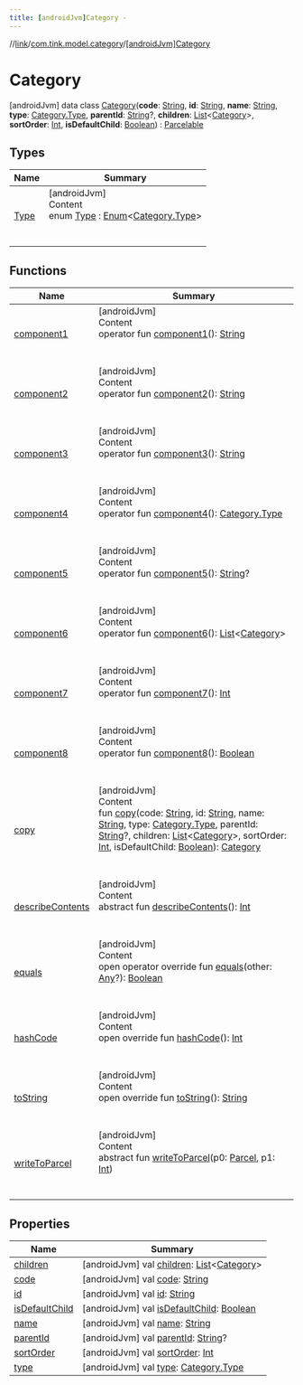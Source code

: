 ```yaml
---
title: [androidJvm]Category -
---
```

//[link](../../index.md)/[com.tink.model.category](../index.md)/[[androidJvm]Category](index.md)



# Category  
 [androidJvm] data class [Category](index.md)(**code**: [String](https://kotlinlang.org/api/latest/jvm/stdlib/kotlin/-string/index.html), **id**: [String](https://kotlinlang.org/api/latest/jvm/stdlib/kotlin/-string/index.html), **name**: [String](https://kotlinlang.org/api/latest/jvm/stdlib/kotlin/-string/index.html), **type**: [Category.Type](-type/index.md), **parentId**: [String](https://kotlinlang.org/api/latest/jvm/stdlib/kotlin/-string/index.html)?, **children**: [List](https://kotlinlang.org/api/latest/jvm/stdlib/kotlin.collections/-list/index.html)<[Category](index.md)>, **sortOrder**: [Int](https://kotlinlang.org/api/latest/jvm/stdlib/kotlin/-int/index.html), **isDefaultChild**: [Boolean](https://kotlinlang.org/api/latest/jvm/stdlib/kotlin/-boolean/index.html)) : [Parcelable](https://developer.android.com/reference/kotlin/android/os/Parcelable.html)   


## Types  
  
|  Name|  Summary| 
|---|---|
| <a name="com.tink.model.category/Category.Type///PointingToDeclaration/"></a>[Type](-type/index.md)| <a name="com.tink.model.category/Category.Type///PointingToDeclaration/"></a>[androidJvm]  <br>Content  <br>enum [Type](-type/index.md) : [Enum](https://kotlinlang.org/api/latest/jvm/stdlib/kotlin/-enum/index.html)<[Category.Type](-type/index.md)>   <br><br><br>


## Functions  
  
|  Name|  Summary| 
|---|---|
| <a name="com.tink.model.category/Category/component1/#/PointingToDeclaration/"></a>[component1](component1.md)| <a name="com.tink.model.category/Category/component1/#/PointingToDeclaration/"></a>[androidJvm]  <br>Content  <br>operator fun [component1](component1.md)(): [String](https://kotlinlang.org/api/latest/jvm/stdlib/kotlin/-string/index.html)  <br><br><br>
| <a name="com.tink.model.category/Category/component2/#/PointingToDeclaration/"></a>[component2](component2.md)| <a name="com.tink.model.category/Category/component2/#/PointingToDeclaration/"></a>[androidJvm]  <br>Content  <br>operator fun [component2](component2.md)(): [String](https://kotlinlang.org/api/latest/jvm/stdlib/kotlin/-string/index.html)  <br><br><br>
| <a name="com.tink.model.category/Category/component3/#/PointingToDeclaration/"></a>[component3](component3.md)| <a name="com.tink.model.category/Category/component3/#/PointingToDeclaration/"></a>[androidJvm]  <br>Content  <br>operator fun [component3](component3.md)(): [String](https://kotlinlang.org/api/latest/jvm/stdlib/kotlin/-string/index.html)  <br><br><br>
| <a name="com.tink.model.category/Category/component4/#/PointingToDeclaration/"></a>[component4](component4.md)| <a name="com.tink.model.category/Category/component4/#/PointingToDeclaration/"></a>[androidJvm]  <br>Content  <br>operator fun [component4](component4.md)(): [Category.Type](-type/index.md)  <br><br><br>
| <a name="com.tink.model.category/Category/component5/#/PointingToDeclaration/"></a>[component5](component5.md)| <a name="com.tink.model.category/Category/component5/#/PointingToDeclaration/"></a>[androidJvm]  <br>Content  <br>operator fun [component5](component5.md)(): [String](https://kotlinlang.org/api/latest/jvm/stdlib/kotlin/-string/index.html)?  <br><br><br>
| <a name="com.tink.model.category/Category/component6/#/PointingToDeclaration/"></a>[component6](component6.md)| <a name="com.tink.model.category/Category/component6/#/PointingToDeclaration/"></a>[androidJvm]  <br>Content  <br>operator fun [component6](component6.md)(): [List](https://kotlinlang.org/api/latest/jvm/stdlib/kotlin.collections/-list/index.html)<[Category](index.md)>  <br><br><br>
| <a name="com.tink.model.category/Category/component7/#/PointingToDeclaration/"></a>[component7](component7.md)| <a name="com.tink.model.category/Category/component7/#/PointingToDeclaration/"></a>[androidJvm]  <br>Content  <br>operator fun [component7](component7.md)(): [Int](https://kotlinlang.org/api/latest/jvm/stdlib/kotlin/-int/index.html)  <br><br><br>
| <a name="com.tink.model.category/Category/component8/#/PointingToDeclaration/"></a>[component8](component8.md)| <a name="com.tink.model.category/Category/component8/#/PointingToDeclaration/"></a>[androidJvm]  <br>Content  <br>operator fun [component8](component8.md)(): [Boolean](https://kotlinlang.org/api/latest/jvm/stdlib/kotlin/-boolean/index.html)  <br><br><br>
| <a name="com.tink.model.category/Category/copy/#kotlin.String#kotlin.String#kotlin.String#com.tink.model.category.Category.Type#kotlin.String?#kotlin.collections.List[com.tink.model.category.Category]#kotlin.Int#kotlin.Boolean/PointingToDeclaration/"></a>[copy](copy.md)| <a name="com.tink.model.category/Category/copy/#kotlin.String#kotlin.String#kotlin.String#com.tink.model.category.Category.Type#kotlin.String?#kotlin.collections.List[com.tink.model.category.Category]#kotlin.Int#kotlin.Boolean/PointingToDeclaration/"></a>[androidJvm]  <br>Content  <br>fun [copy](copy.md)(code: [String](https://kotlinlang.org/api/latest/jvm/stdlib/kotlin/-string/index.html), id: [String](https://kotlinlang.org/api/latest/jvm/stdlib/kotlin/-string/index.html), name: [String](https://kotlinlang.org/api/latest/jvm/stdlib/kotlin/-string/index.html), type: [Category.Type](-type/index.md), parentId: [String](https://kotlinlang.org/api/latest/jvm/stdlib/kotlin/-string/index.html)?, children: [List](https://kotlinlang.org/api/latest/jvm/stdlib/kotlin.collections/-list/index.html)<[Category](index.md)>, sortOrder: [Int](https://kotlinlang.org/api/latest/jvm/stdlib/kotlin/-int/index.html), isDefaultChild: [Boolean](https://kotlinlang.org/api/latest/jvm/stdlib/kotlin/-boolean/index.html)): [Category](index.md)  <br><br><br>
| <a name="android.os/Parcelable/describeContents/#/PointingToDeclaration/"></a>[describeContents](../../com.tink.service.provider/[android-jvm]-provider-filter/index.md#%5Bandroid.os%2FParcelable%2FdescribeContents%2F%23%2FPointingToDeclaration%2F%5D%2FFunctions%2F-586840090)| <a name="android.os/Parcelable/describeContents/#/PointingToDeclaration/"></a>[androidJvm]  <br>Content  <br>abstract fun [describeContents](../../com.tink.service.provider/[android-jvm]-provider-filter/index.md#%5Bandroid.os%2FParcelable%2FdescribeContents%2F%23%2FPointingToDeclaration%2F%5D%2FFunctions%2F-586840090)(): [Int](https://kotlinlang.org/api/latest/jvm/stdlib/kotlin/-int/index.html)  <br><br><br>
| <a name="kotlin/Any/equals/#kotlin.Any?/PointingToDeclaration/"></a>[equals](../../com.tink.service.user/[android-jvm]-user-profile-service-impl/index.md#%5Bkotlin%2FAny%2Fequals%2F%23kotlin.Any%3F%2FPointingToDeclaration%2F%5D%2FFunctions%2F-586840090)| <a name="kotlin/Any/equals/#kotlin.Any?/PointingToDeclaration/"></a>[androidJvm]  <br>Content  <br>open operator override fun [equals](../../com.tink.service.user/[android-jvm]-user-profile-service-impl/index.md#%5Bkotlin%2FAny%2Fequals%2F%23kotlin.Any%3F%2FPointingToDeclaration%2F%5D%2FFunctions%2F-586840090)(other: [Any](https://kotlinlang.org/api/latest/jvm/stdlib/kotlin/-any/index.html)?): [Boolean](https://kotlinlang.org/api/latest/jvm/stdlib/kotlin/-boolean/index.html)  <br><br><br>
| <a name="kotlin/Any/hashCode/#/PointingToDeclaration/"></a>[hashCode](../../com.tink.service.user/[android-jvm]-user-profile-service-impl/index.md#%5Bkotlin%2FAny%2FhashCode%2F%23%2FPointingToDeclaration%2F%5D%2FFunctions%2F-586840090)| <a name="kotlin/Any/hashCode/#/PointingToDeclaration/"></a>[androidJvm]  <br>Content  <br>open override fun [hashCode](../../com.tink.service.user/[android-jvm]-user-profile-service-impl/index.md#%5Bkotlin%2FAny%2FhashCode%2F%23%2FPointingToDeclaration%2F%5D%2FFunctions%2F-586840090)(): [Int](https://kotlinlang.org/api/latest/jvm/stdlib/kotlin/-int/index.html)  <br><br><br>
| <a name="kotlin/Any/toString/#/PointingToDeclaration/"></a>[toString](../../com.tink.service.user/[android-jvm]-user-profile-service-impl/index.md#%5Bkotlin%2FAny%2FtoString%2F%23%2FPointingToDeclaration%2F%5D%2FFunctions%2F-586840090)| <a name="kotlin/Any/toString/#/PointingToDeclaration/"></a>[androidJvm]  <br>Content  <br>open override fun [toString](../../com.tink.service.user/[android-jvm]-user-profile-service-impl/index.md#%5Bkotlin%2FAny%2FtoString%2F%23%2FPointingToDeclaration%2F%5D%2FFunctions%2F-586840090)(): [String](https://kotlinlang.org/api/latest/jvm/stdlib/kotlin/-string/index.html)  <br><br><br>
| <a name="android.os/Parcelable/writeToParcel/#android.os.Parcel#kotlin.Int/PointingToDeclaration/"></a>[writeToParcel](../../com.tink.service.provider/[android-jvm]-provider-filter/index.md#%5Bandroid.os%2FParcelable%2FwriteToParcel%2F%23android.os.Parcel%23kotlin.Int%2FPointingToDeclaration%2F%5D%2FFunctions%2F-586840090)| <a name="android.os/Parcelable/writeToParcel/#android.os.Parcel#kotlin.Int/PointingToDeclaration/"></a>[androidJvm]  <br>Content  <br>abstract fun [writeToParcel](../../com.tink.service.provider/[android-jvm]-provider-filter/index.md#%5Bandroid.os%2FParcelable%2FwriteToParcel%2F%23android.os.Parcel%23kotlin.Int%2FPointingToDeclaration%2F%5D%2FFunctions%2F-586840090)(p0: [Parcel](https://developer.android.com/reference/kotlin/android/os/Parcel.html), p1: [Int](https://kotlinlang.org/api/latest/jvm/stdlib/kotlin/-int/index.html))  <br><br><br>


## Properties  
  
|  Name|  Summary| 
|---|---|
| <a name="com.tink.model.category/Category/children/#/PointingToDeclaration/"></a>[children](children.md)| <a name="com.tink.model.category/Category/children/#/PointingToDeclaration/"></a> [androidJvm] val [children](children.md): [List](https://kotlinlang.org/api/latest/jvm/stdlib/kotlin.collections/-list/index.html)<[Category](index.md)>   <br>
| <a name="com.tink.model.category/Category/code/#/PointingToDeclaration/"></a>[code](code.md)| <a name="com.tink.model.category/Category/code/#/PointingToDeclaration/"></a> [androidJvm] val [code](code.md): [String](https://kotlinlang.org/api/latest/jvm/stdlib/kotlin/-string/index.html)   <br>
| <a name="com.tink.model.category/Category/id/#/PointingToDeclaration/"></a>[id](id.md)| <a name="com.tink.model.category/Category/id/#/PointingToDeclaration/"></a> [androidJvm] val [id](id.md): [String](https://kotlinlang.org/api/latest/jvm/stdlib/kotlin/-string/index.html)   <br>
| <a name="com.tink.model.category/Category/isDefaultChild/#/PointingToDeclaration/"></a>[isDefaultChild](is-default-child.md)| <a name="com.tink.model.category/Category/isDefaultChild/#/PointingToDeclaration/"></a> [androidJvm] val [isDefaultChild](is-default-child.md): [Boolean](https://kotlinlang.org/api/latest/jvm/stdlib/kotlin/-boolean/index.html)   <br>
| <a name="com.tink.model.category/Category/name/#/PointingToDeclaration/"></a>[name](name.md)| <a name="com.tink.model.category/Category/name/#/PointingToDeclaration/"></a> [androidJvm] val [name](name.md): [String](https://kotlinlang.org/api/latest/jvm/stdlib/kotlin/-string/index.html)   <br>
| <a name="com.tink.model.category/Category/parentId/#/PointingToDeclaration/"></a>[parentId](parent-id.md)| <a name="com.tink.model.category/Category/parentId/#/PointingToDeclaration/"></a> [androidJvm] val [parentId](parent-id.md): [String](https://kotlinlang.org/api/latest/jvm/stdlib/kotlin/-string/index.html)?   <br>
| <a name="com.tink.model.category/Category/sortOrder/#/PointingToDeclaration/"></a>[sortOrder](sort-order.md)| <a name="com.tink.model.category/Category/sortOrder/#/PointingToDeclaration/"></a> [androidJvm] val [sortOrder](sort-order.md): [Int](https://kotlinlang.org/api/latest/jvm/stdlib/kotlin/-int/index.html)   <br>
| <a name="com.tink.model.category/Category/type/#/PointingToDeclaration/"></a>[type](type.md)| <a name="com.tink.model.category/Category/type/#/PointingToDeclaration/"></a> [androidJvm] val [type](type.md): [Category.Type](-type/index.md)   <br>


